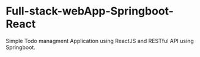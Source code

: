 # Full-stack-webApp-Springboot-React
Simple Todo managment Application using ReactJS and RESTful API using Springboot.
